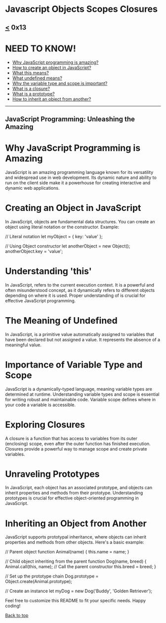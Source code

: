 # Javascript Objects Scopes Closures
[<](https://github.com/TheeKingZa/alx-higher_level_programming/tree/master/0x12-javascript-warm_up/README.md) 0x13
---

# NEED TO KNOW!
* [Why JavaScript programming is amazing?](#why-javascript-programming-is-amazing)
* [How to create an object in JavaScript?](#creating-an-object-in-javascript)
* [What this means?](#Understanding-this)
* [What undefined means?](#the-meaning-of-undefined)
* [Why the variable type and scope is important?](#importance-of-variable-type-and-scope)
* [What is a closure?](#exploring-closures)
* [What is a prototype?](#unraveling-prototypes)
* [How to inherit an object from another?](#inheriting-an-object-from-another)
---------------------------------------------

JavaScript Programming: Unleashing the Amazing
--------
# Why JavaScript Programming is Amazing

JavaScript is an amazing programming language known for its versatility and widespread use in web development. Its dynamic nature and ability to run on the client side make it a powerhouse for creating interactive and dynamic web applications.

# Creating an Object in JavaScript

In JavaScript, objects are fundamental data structures. You can create an object using literal notation or the  constructor. Example:

// Literal notation
let myObject = { key: 'value' };

// Using Object constructor
let anotherObject = new Object();
anotherObject.key = 'value';

# Understanding 'this'

In JavaScript,  refers to the current execution context. It is a powerful and often misunderstood concept, as it dynamically refers to different objects depending on where it is used. Proper understanding of  is crucial for effective JavaScript programming.

# The Meaning of Undefined

In JavaScript,  is a primitive value automatically assigned to variables that have been declared but not assigned a value. It represents the absence of a meaningful value.

# Importance of Variable Type and Scope

JavaScript is a dynamically-typed language, meaning variable types are determined at runtime. Understanding variable types and scope is essential for writing robust and maintainable code. Variable scope defines where in your code a variable is accessible.

# Exploring Closures

A closure is a function that has access to variables from its outer (enclosing) scope, even after the outer function has finished execution. Closures provide a powerful way to manage scope and create private variables.

# Unraveling Prototypes

In JavaScript, each object has an associated prototype, and objects can inherit properties and methods from their prototype. Understanding prototypes is crucial for effective object-oriented programming in JavaScript.

# Inheriting an Object from Another

JavaScript supports prototypal inheritance, where objects can inherit properties and methods from other objects. Here's a basic example:

// Parent object
function Animal(name) {
  this.name = name;
}

// Child object inheriting from the parent
function Dog(name, breed) {
  Animal.call(this, name); // Call the parent constructor
  this.breed = breed;
}

// Set up the prototype chain
Dog.prototype = Object.create(Animal.prototype);

// Create an instance
let myDog = new Dog('Buddy', 'Golden Retriever');

Feel free to customize this README to fit your specific needs. Happy coding!


[Back to top](#0x13)
